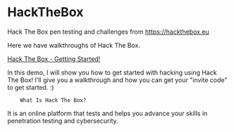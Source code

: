 # HackTheBox
Hack The Box pen testing and challenges from https://hackthebox.eu

Here we have walkthroughs of Hack The Box.

<a href="https://www.youtube.com/watch?v=1t8Mt8wVgiY&t=152s">Hack The Box - Getting Started!</a>

In this demo, I will show you how to get started with hacking using Hack The Box! 
I'll give you a walkthrough and how you can get your "invite code" to get started. :)

        What Is Hack The Box?
It is an online platform that tests and helps you advance your skills in penetration testing and cybersecurity. 
